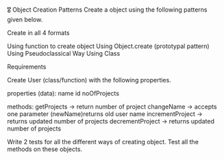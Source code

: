 🎖 Object Creation Patterns
Create a object using the following patterns given below.

Create in all 4 formats

 Using function to create object
 Using Object.create (prototypal pattern)
 Using Pseudoclassical Way
 Using Class

Requirements

Create User (class/function) with the following properties.

 properties (data):
 name
 id
 noOfProjects
 
 methods:
 getProjects -> return number of project
 changeName -> accepts one parameter (newName)returns old user name
 incrementProject -> returns updated number of projects
 decrementProject -> returns updated number of projects

Write 2 tests for all the different ways of creating object. Test all the methods on these objects.